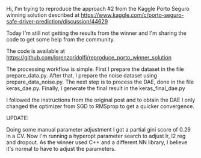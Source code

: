 Hi, I'm trying to reproduce the approach #2 from the Kaggle Porto Seguro winning solution described at https://www.kaggle.com/c/porto-seguro-safe-driver-prediction/discussion/44629

Today I'm still not getting the results from the winner and I'm sharing the code to get some help from the community.

The code is available at https://github.com/lorenzoridolfi/reproduce_porto_winner_solution

The processing workflow is simple. First I prepare the dataset in the file prepare_data.py. After that, I prepare the noise dataset using prepare_data_noise.py. The next step is to process the DAE, done in the file keras_dae.py. Finally, I generate the final result in the keras_final_dae.py

I followed the instructions from the original post and to obtain the DAE I only changed the optimizer from SGD to RMSprop to get a quicker convergence.

UPDATE:

Doing some manual parameter adjustment I got a partial gini score of 0.29 in a CV. Now I'm running a hyperopt parameter search to adjust lr, l2 reg and dropout. As the winner used C++ and a different NN library, I believe it's normal to have to adjust the parameters. 